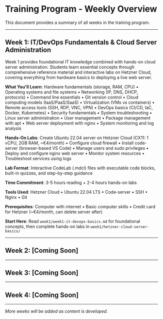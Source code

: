 # Training Program - Weekly Overview

This document provides a summary of all weeks in the training program.

---

## Week 1: IT/DevOps Fundamentals & Cloud Server Administration

Week 1 provides foundational IT knowledge combined with hands-on cloud server administration. Students learn essential concepts through comprehensive reference material and interactive labs on Hetzner Cloud, covering everything from hardware basics to deploying a live web server.

**What You'll Learn**: Hardware fundamentals (storage, RAM, CPU) • Operating systems and file systems • Networking (IP, DNS, DHCP, protocols) • Command line essentials • Git version control • Cloud computing models (IaaS/PaaS/SaaS) • Virtualization (VMs vs containers) • Remote access tools (SSH, RDP, VNC, VPN) • DevOps basics (CI/CD, IaC, Docker, Kubernetes) • Security fundamentals • System troubleshooting • Linux server administration • User management • Package management with apt • Web server deployment with nginx • System monitoring and log analysis

**Hands-On Labs**: Create Ubuntu 22.04 server on Hetzner Cloud (CX11: 1 vCPU, 2GB RAM, ~€4/month) • Configure cloud firewall • Install code-server (browser-based VS Code) • Manage users and sudo privileges • Deploy and configure nginx web server • Monitor system resources • Troubleshoot services using logs

**Lab Format**: Interactive CodeLab (.mdcl) files with executable code blocks, built-in quizzes, and step-by-step guidance

**Time Commitment**: 3-5 hours reading + 2-4 hours hands-on labs

**Tools Used**: Hetzner Cloud • Ubuntu 22.04 LTS • Code-server • SSH • Nginx • Git

**Prerequisites**: Computer with internet • Basic computer skills • Credit card for Hetzner (~€4/month, can delete server after)

**Start Here**: Read `week1/week1-it-devops-basics.md` for foundational concepts, then complete hands-on labs in `week1/hetzner-cloud-server-basics/`

---

## Week 2: [Coming Soon]

---

## Week 3: [Coming Soon]

---

## Week 4: [Coming Soon]

---

_More weeks will be added as content is developed._
